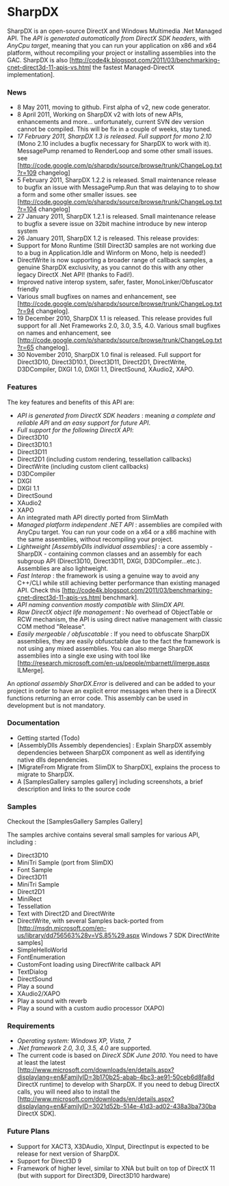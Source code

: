 # SharpDX
SharpDX is an open-source DirectX and Windows Multimedia .Net Managed API. The *API is generated automatically from DirectX SDK headers*, with *AnyCpu target*, meaning that you can run your application on x86 and x64 platform, without recompiling your project or installing assemblies into the GAC. SharpDX is also [http://code4k.blogspot.com/2011/03/benchmarking-cnet-direct3d-11-apis-vs.html the fastest Managed-DirectX implementation].

### News
* 8 May 2011, moving to github. First alpha of v2, new code generator.
* 8 April 2011, Working on SharpDX v2 with lots of new APIs, enhancements and more... unfortunately, current SVN dev version cannot be compiled. This will be fix in a couple of weeks, stay tuned.
* *17 February 2011, SharpDX 1.3 is released*. *Full support for mono 2.10* (Mono 2.10 includes a bugfix necessary for SharpDX to work with it). MessagePump renamed to RenderLoop and some other small issues. see [http://code.google.com/p/sharpdx/source/browse/trunk/ChangeLog.txt?r=109 changelog]
* 5 February 2011, SharpDX 1.2.2 is released. Small maintenance release to bugfix an issue with MessagePump.Run that was delaying to to show a form and some other smaller issues. see [http://code.google.com/p/sharpdx/source/browse/trunk/ChangeLog.txt?r=104 changelog]
* 27 January 2011, SharpDX 1.2.1 is released. Small maintenance release to bugfix a severe issue on 32bit machine introduce by new interop system
* 26 January 2011, SharpDX 1.2 is released. This release provides:
 * Support for Mono Runtime (Still Direct3D samples are not working due to a bug in Application.Idle and Winform on Mono, help is needed!)
 * DirectWrite is now supporting a broader range of callback samples, a genuine SharpDX exclusivity, as you cannot do this with any other legacy DirectX .Net API! (thanks to Fadi!).
 * Improved native interop system, safer, faster, MonoLinker/Obfuscator friendly 
 * Various small bugfixes on names and enhancement, see [http://code.google.com/p/sharpdx/source/browse/trunk/ChangeLog.txt?r=94 changelog].
* 19 December 2010, SharpDX 1.1 is released. This release provides full support for all .Net Frameworks 2.0, 3.0, 3.5, 4.0. Various small bugfixes on names and enhancement, see [http://code.google.com/p/sharpdx/source/browse/trunk/ChangeLog.txt?r=65 changelog].
* 30 November 2010, SharpDX 1.0 final is released. Full support for Direct3D10, Direct3D10.1, Direct3D11, Direct2D1, DirectWrite, D3DCompiler, DXGI 1.0, DXGI 1.1, DirectSound, XAudio2, XAPO.

### Features
The key features and benefits of this API are:
* *API is generated from DirectX SDK headers* : meaning *a complete and reliable API* and *an easy support for future API*.
* *Full support for the following DirectX API*:
 * Direct3D10
 * Direct3D10.1
 * Direct3D11
 * Direct2D1 (including custom rendering, tessellation callbacks)
 * DirectWrite (including custom client callbacks)
 * D3DCompiler
 * DXGI
 * DXGI 1.1
 * DirectSound
 * XAudio2
 * XAPO
 * An integrated math API directly ported from SlimMath
* *Managed platform independent .NET API* : assemblies are compiled with AnyCpu target. You can run your code on a x64 or a x86 machine with the same assemblies, without recompiling your project.
* *Lightweight [AssemblyDlls individual assemblies]*  : a core assembly - SharpDX - containing common classes and an assembly for each subgroup API (Direct3D10, Direct3D11, DXGI, D3DCompiler...etc.). Assemblies are also lightweight.
* *Fast Interop* : the framework is using a genuine way to avoid any C++/CLI while still achieving better performance than existing managed API. Check this [http://code4k.blogspot.com/2011/03/benchmarking-cnet-direct3d-11-apis-vs.html benchmark].
* *API naming convention mostly compatible with SlimDX API*.
* *Raw DirectX object life management* : No overhead of ObjectTable or RCW mechanism, the API is using direct native management with classic COM method "Release".
* *Easily mergeable / obfuscatable* : If you need to obfuscate SharpDX assemblies, they are easily obfusctable due to the fact the framework is not using any mixed assemblies. You can also merge SharpDX assemblies into a single exe using with tool like [http://research.microsoft.com/en-us/people/mbarnett/ilmerge.aspx ILMerge].

An *optional assembly SharDX.Error* is delivered and can be added to your project in order to have an explicit error messages when there is a DirectX functions returning an error code. This assembly can be used in development but is not mandatory.

### Documentation
* Getting started (Todo)
* [AssemblyDlls Assembly dependencies] : Explain SharpDX assembly dependencies between SharpDX component as well as identifying native dlls dependencies.
* [MigrateFrom Migrate from SlimDX to SharpDX], explains the process to migrate to SharpDX.
* A [SamplesGallery samples gallery] including screenshots, a brief description and links to the source code
 
 ### Samples

Checkout the [SamplesGallery Samples Gallery]

The samples archive contains several small samples for various API, including :
* Direct3D10
 * MiniTri Sample (port from SlimDX)
 * Font Sample
* Direct3D11
 * MiniTri Sample
* Direct2D1 
 * MiniRect
 * Tessellation
 * Text with Direct2D and DirectWrite
* DirectWrite, with several Samples back-ported from  [http://msdn.microsoft.com/en-us/library/dd756563%28v=VS.85%29.aspx Windows 7 SDK DirectWrite samples]
 * SimpleHelloWorld
 * FontEnumeration
 * CustomFont loading using DirectWrite callback API
 * TextDialog 
* DirectSound
 * Play a sound
* XAudio2/XAPO 
 * Play a sound with reverb
 * Play a sound with a custom audio processor (XAPO)

### Requirements
* *Operating system: Windows XP, Vista, 7*
* *.Net framework 2.0, 3.0, 3.5, 4.0* are supported.
* The current code is based on *DirecX SDK June 2010*. You need to have at least the latest [http://www.microsoft.com/downloads/en/details.aspx?displaylang=en&FamilyID=3b170b25-abab-4bc3-ae91-50ceb6d8fa8d DirectX runtime] to develop with SharpDX. If you need to debug DirectX calls, you will need also to install the [http://www.microsoft.com/downloads/en/details.aspx?displaylang=en&FamilyID=3021d52b-514e-41d3-ad02-438a3ba730ba DirectX SDK].

### Future Plans
* Support for XACT3, X3DAudio, XInput, DirectInput is expected to be release for next version of SharpDX.
* Support for Direct3D 9
* Framework of higher level, similar to XNA but built on top of DirectX 11 (but with support for Direct3D9, Direct3D10 hardware)